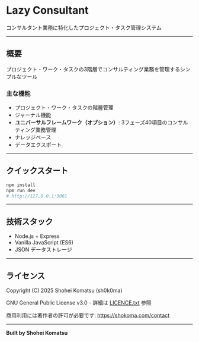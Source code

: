 # Lazy Consultant

コンサルタント業務に特化したプロジェクト・タスク管理システム

---

## 概要

プロジェクト・ワーク・タスクの3階層でコンサルティング業務を管理するシンプルなツール

### 主な機能
- プロジェクト・ワーク・タスクの階層管理
- ジャーナル機能
- **ユニバーサルフレームワーク（オプション）**: 3フェーズ40項目のコンサルティング業務管理
- ナレッジベース
- データエクスポート

---

## クイックスタート

```bash
npm install
npm run dev
# http://127.0.0.1:3001
```

---

## 技術スタック

- Node.js + Express
- Vanilla JavaScript (ES6)
- JSON データストレージ

---

## ライセンス

Copyright (C) 2025 Shohei Komatsu (sh0k0ma)

GNU General Public License v3.0 - 詳細は [LICENCE.txt](./LICENCE.txt) 参照

商用利用には著作者の許可が必要です: https://shokoma.com/contact

---

**Built by Shohei Komatsu**

